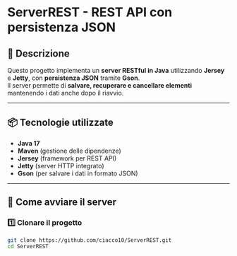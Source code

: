 # ServerREST - REST API con persistenza JSON

## 📌 Descrizione
Questo progetto implementa un **server RESTful in Java** utilizzando **Jersey** e **Jetty**, con **persistenza JSON** tramite **Gson**.  
Il server permette di **salvare, recuperare e cancellare elementi** mantenendo i dati anche dopo il riavvio.

---

## 📦 Tecnologie utilizzate
- **Java 17**
- **Maven** (gestione delle dipendenze)
- **Jersey** (framework per REST API)
- **Jetty** (server HTTP integrato)
- **Gson** (per salvare i dati in formato JSON)

---

## 🚀 Come avviare il server
### 1️⃣ Clonare il progetto
```sh
git clone https://github.com/ciacco10/ServerREST.git
cd ServerREST


